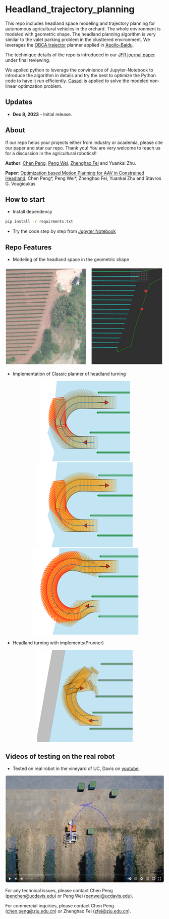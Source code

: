 # Headland_trajectory_planning

This repo includes headland space modeling and trajectory planning for autonomous agricultural vehicles in the orchard. The whole environment is modeled with geometric shape. The headland planning algorithm is very similar to the valet parking problem in the clusttered environment. We leverages the [OBCA trajector](https://github.com/XiaojingGeorgeZhang/OBCA)  planner applied in [Apollo-Baidu](https://github.com/ApolloAuto/apollo). 

The techinique details of the repo is introduced in our [JFR journal paper](https://www.researchgate.net/publication/372858867_Optimization-Based_Motion_Planning_for_Autonomous_Agricultural_Vehicles_Turning_in_Constrained_Headlands) under final reviewing.

We applied python to leverage the convinience of Jupyter-Notebook to introduce the algorithm in details and try the best to optimize the Python code to have it run efficiently. [Casadi](https://github.com/casadi/casadi) is applied to solve the modeled non-linear optimzation problem.

## Updates

* **Dec 8, 2023** - Initial release.

## About

If our repo helps your projects either from industry or academia, please cite our paper and star our repo. Thank you! You are very welcome to reach us for a discussion in the agricultural robotics!!

__Author__: [Chen Peng](https://hic.zju.edu.cn/2023/0904/c72951a2797324/page.htm), [Peng Wei](https://alexwei92.github.io/), [Zhenghao Fei](https://hic.zju.edu.cn/2023/0904/c72951a2797279/page.htm) and Yuankai Zhu.

__Paper__: [Optimization based Motion Planning for AAV in Constrained Headland](https://www.researchgate.net/publication/372858867_Optimization-Based_Motion_Planning_for_Autonomous_Agricultural_Vehicles_Turning_in_Constrained_Headlands), Chen Peng*, Peng Wei*, Zhenghao Fei, Yuankai Zhu and Stavros G. Vougioukas

## How to start

- Install dependency
```bash
pip install -r requirments.txt
```
- Try the code step by step from [Jupyter Notebook](https://github.com/AgRoboticsResearch/headland_trajectory_planning/test)

## Repo Features

- Modeling of the headland space in the geometric shape
<p align="center">
    <img src="misc/headland-model.png" />
</p>

- Implementation of Classic planner of headland turning
<p align="center">
    <img src="misc/Fish-Tail-Turn.png" />
    <img src="misc/Circle-Back-Turn.png" />
    <img src="misc/Omega-Turn.png" />
</p>

- Headland turning with implements(Prunner)
<p align="center">
   <img src="misc/pruner-plan.png" />
</p>

## Videos of testing on the real robot
- Tested on real robot in the vineyard of UC, Davis on [youtube](https://www.youtube.com/watch?v=sf0uDFwpSfo).
<a href="https://www.youtube.com/watch?v=QQS0AM3iOmc" target="blank">
    <p align="center">
        <img src="misc/video-cover.png" width="600" height="337" />
    </p>
</a>

For any technical issues, please contact Chen Peng (penchen@ucdavis.edu) or Peng Wei (penwei@ucdavis.edu).

For commercial inquiries, please contact Chen Peng (chen.peng@zju.edu.cn) or Zhenghao Fei (zfei@zju.edu.cn).